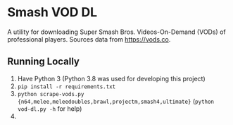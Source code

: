 # Smash VOD DL
A utility for downloading Super Smash Bros. Videos-On-Demand (VODs) of professional players.
Sources data from https://vods.co.

## Running Locally
1. Have Python 3 (Python 3.8 was used for developing this project)
1. `pip install -r requirements.txt`
1. `python scrape-vods.py {n64,melee,meleedoubles,brawl,projectm,smash4,ultimate}` (`python vod-dl.py -h` for help)
1. 